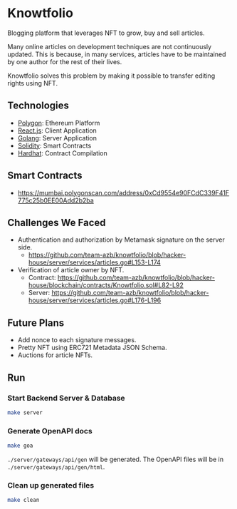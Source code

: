 # Knowtfolio
Blogging platform that leverages NFT to grow, buy and sell articles.

Many online articles on development techniques are not continuously updated.
This is because, in many services, articles have to be maintained by one author for the rest of their lives.

Knowtfolio solves this problem by making it possible to transfer editing rights using NFT.

## Technologies
* [Polygon](https://polygon.technology): Ethereum Platform
* [React.js](https://reactjs.org): Client Application
* [Golang](https://go.dev): Server Application
* [Solidity](https://solidity-jp.readthedocs.io): Smart Contracts
* [Hardhat](https://hardhat.org): Contract Compilation

## Smart Contracts
* https://mumbai.polygonscan.com/address/0xCd9554e90FCdC339F41F775c25b0EE00Add2b2ba

## Challenges We Faced
* Authentication and authorization by Metamask signature on the server side.
  * https://github.com/team-azb/knowtfolio/blob/hacker-house/server/services/articles.go#L153-L174
* Verification of article owner by NFT.
  * Contract: https://github.com/team-azb/knowtfolio/blob/hacker-house/blockchain/contracts/Knowtfolio.sol#L82-L92
  * Server: https://github.com/team-azb/knowtfolio/blob/hacker-house/server/services/articles.go#L176-L196

## Future Plans
* Add nonce to each signature messages.
* Pretty NFT using ERC721 Metadata JSON Schema.
* Auctions for article NFTs.


## Run

### Start Backend Server & Database
```bash
make server
```

### Generate OpenAPI docs
```bash
make goa
```
`./server/gateways/api/gen` will be generated.
The OpenAPI files will be in `./server/gateways/api/gen/html`.

### Clean up generated files
```bash
make clean
```

